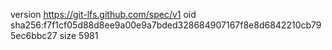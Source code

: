 version https://git-lfs.github.com/spec/v1
oid sha256:f7f1cf05d88d8ee9a00e9a7bded328684907167f8e8d6842210cb795ec6bbc27
size 5981
